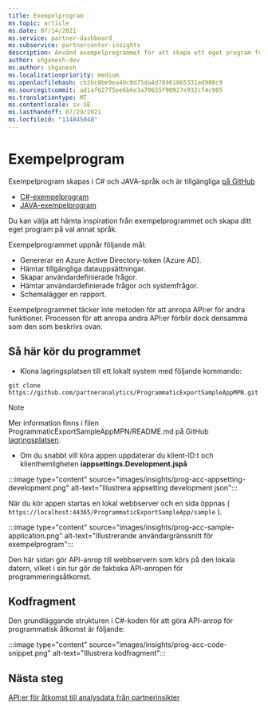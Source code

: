 ```yaml
---
title: Exempelprogram
ms.topic: article
ms.date: 07/14/2021
ms.service: partner-dashboard
ms.subservice: partnercenter-insights
description: Använd exempelprogrammet för att skapa ett eget program för att programmatiskt komma åt partnerinsiktsdata.
author: shganesh-dev
ms.author: shganesh
ms.localizationpriority: medium
ms.openlocfilehash: cb2bc8be9ea49c0d75da4d78961865331ed908c9
ms.sourcegitcommit: ad1af627f5ee6b6e3a70655f90927e932cf4c985
ms.translationtype: MT
ms.contentlocale: sv-SE
ms.lasthandoff: 07/29/2021
ms.locfileid: "114845048"
---
```

# <a name="sample-application"></a>Exempelprogram

Exempelprogram skapas i C# och JAVA-språk och är tillgängliga [på GitHub](https://github.com/partneranalytics)

- [C#-exempelprogram](https://github.com/partneranalytics/ProgrammaticExportSampleAppMPN)
- [JAVA-exempelprogram](https://github.com/partneranalytics/ProgrammaticExportSampleAppMPN_Java)

Du kan välja att hämta inspiration från exempelprogrammet och skapa ditt eget program på val annat språk.

Exempelprogrammet uppnår följande mål:

- Genererar en Azure Active Directory-token (Azure AD).
- Hämtar tillgängliga datauppsättningar.
- Skapar användardefinierade frågor.
- Hämtar användardefinierade frågor och systemfrågor.
- Schemalägger en rapport.

Exempelprogrammet täcker inte metoden för att anropa API:er för andra funktioner. Processen för att anropa andra API:er förblir dock densamma som den som beskrivs ovan.

## <a name="how-to-run-the-application"></a>Så här kör du programmet

- Klona lagringsplatsen till ett lokalt system med följande kommando:

```cli
git clone https://github.com/partneranalytics/ProgrammaticExportSampleAppMPN.git
```

> [!Note]
> Mer information finns i filen ProgrammaticExportSampleAppMPN/README.md på GitHub [lagringsplatsen](https://github.com/partneranalytics/ProgrammaticExportSampleAppMPN_Java).

- Om du snabbt vill köra appen uppdaterar du klient-ID:t och klienthemligheten **iappsettings.Development.jspå**

:::image type="content" source="images/insights/prog-acc-appsetting-development.png" alt-text="Illustrera appsetting development json":::

När du kör appen startas en lokal webbserver och en sida öppnas ( `https://localhost:44365/ProgrammaticExportSampleApp/sample` ).
  
:::image type="content" source="images/insights/prog-acc-sample-application.png" alt-text="Illustrerande användargränssnitt för exempelprogram":::

Den här sidan gör API-anrop till webbservern som körs på den lokala datorn, vilket i sin tur gör de faktiska API-anropen för programmeringsåtkomst.

## <a name="code-snippets"></a>Kodfragment

Den grundläggande strukturen i C#-koden för att göra API-anrop för programmatisk åtkomst är följande:
 
:::image type="content" source="images/insights/prog-acc-code-snippet.png" alt-text="Illustrera kodfragment":::

## <a name="next-steps"></a>Nästa steg

[API:er för åtkomst till analysdata från partnerinsikter](insights-programmatic-analytics-available-api.md)
